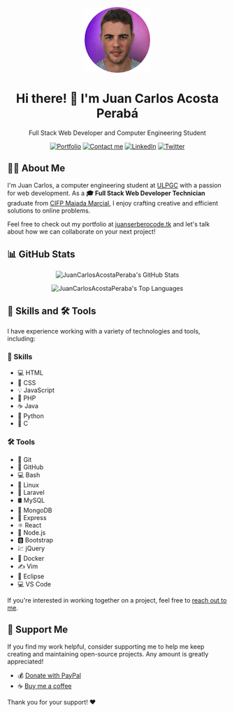 <div align="center">

  <img src="./fotoPerfil-fondoLila.png" atl="Juan Carlos Acosta Peraba Profile Picture" width="150px">
  
  # Hi there! 👋 I'm Juan Carlos Acosta Perabá
  
  Full Stack Web Developer and Computer Engineering Student
  
  <a href="https://juanserberocode.tk" target="_blank"><img src="https://img.shields.io/badge/-Portfolio-5849BE?style=for-the-badge&logo=firefox&logoColor=white" alt="Portfolio"></a>
  <a href="mailto:juancarlos.ap.dev@gmail.com" target="_blank"><img src="https://img.shields.io/badge/-Contact%20me-DC3545?style=for-the-badge&logo=gmail&logoColor=white" alt="Contact me"></a>
  <a href="https://www.linkedin.com/in/juancarlosacostaperaba/" target="_blank"><img src="https://img.shields.io/badge/-LinkedIn-0077B5?style=for-the-badge&logo=linkedin&logoColor=white" alt="LinkedIn"></a>
  <a href="https://twitter.com/jcap_dev" target="_blank"><img src="https://img.shields.io/badge/-Twitter-1DA1F2?style=for-the-badge&logo=twitter&logoColor=white" alt="Twitter"></a>
  
</div>

## 🙋‍♂️ About Me

I'm Juan Carlos, a computer engineering student at [ULPGC](https://www.ulpgc.es/) with a passion for web development. As a **🎓 Full Stack Web Developer Technician** graduate from [CIFP Majada Marcial](https://cifpmajadamarcial.com/), I enjoy crafting creative and efficient solutions to online problems.

Feel free to check out my portfolio at [juanserberocode.tk](https://juanserberocode.tk) and let's talk about how we can collaborate on your next project!

## 📊 GitHub Stats

<div align="center">

![JuanCarlosAcostaPeraba's GitHub Stats](https://github-readme-stats.vercel.app/api?username=JuanCarlosAcostaPeraba&show_icons=true&theme=default&include_all_commits=true&custom_title=JuanCarlosAcostaPeraba%27s+GitHub+Stats)

![JuanCarlosAcostaPeraba's Top Languages](https://github-readme-stats.vercel.app/api/top-langs/?username=JuanCarlosAcostaPeraba&layout=compact&theme=default&custom_title=JuanCarlosAcostaPeraba%27s+Most+Used+Languages)

</div>


## 💪 Skills and 🛠️ Tools

I have experience working with a variety of technologies and tools, including:

### 💪 Skills

- 💻 HTML
- 🎨 CSS
- 💡 JavaScript
- 💾 PHP
- ☕ Java
- 🐍 Python
- 🔢 C

### 🛠️ Tools

- 🔗 Git
- 🐙 GitHub
- 💻 Bash
- 🐧 Linux
- 🚀 Laravel
- 🛢️ MySQL
- 🍃 MongoDB
- 🚂 Express
- ⚛️ React
- 📡 Node.js
- 🅱️ Bootstrap
- 💹 jQuery
- 🐳 Docker
- ✍️ Vim
- 🌙 Eclipse
- 💻 VS Code

If you're interested in working together on a project, feel free to [reach out to me](mailto:juancarlos.ap.dev@gmail.com).

## 🤝 Support Me

If you find my work helpful, consider supporting me to help me keep creating and maintaining open-source projects. Any amount is greatly appreciated!

- 💰 [Donate with PayPal](https://www.paypal.com/donate/?hosted_button_id=S6TK2Q4KLJ27W)
- ☕️ [Buy me a coffee](https://www.buymeacoffee.com/juanserbero)

Thank you for your support! ❤️
